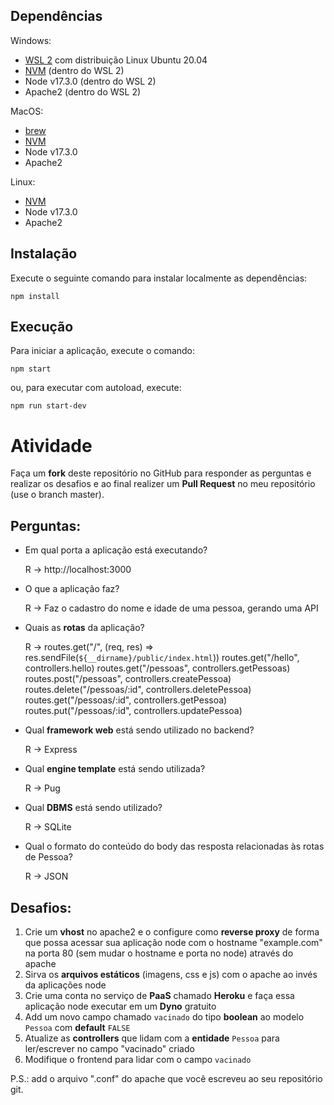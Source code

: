 ## Dependências

Windows:
- [WSL 2](https://docs.microsoft.com/pt-br/windows/wsl/install) com distribuição Linux Ubuntu 20.04
- [NVM](https://github.com/nvm-sh/nvm) (dentro do WSL 2)
- Node v17.3.0 (dentro do WSL 2)
- Apache2 (dentro do WSL 2)

MacOS:
- [brew](https://brew.sh/index_pt-br)
- [NVM](https://github.com/nvm-sh/nvm)
- Node v17.3.0
- Apache2

Linux:
- [NVM](https://github.com/nvm-sh/nvm)
- Node v17.3.0
- Apache2

## Instalação

Execute o seguinte comando para instalar localmente as dependências:

```
npm install
```
## Execução

Para iniciar a aplicação, execute o comando:
```
npm start
```

ou, para executar com autoload, execute:

```
npm run start-dev
```

# Atividade

Faça um **fork** deste repositório no GitHub para responder as perguntas e realizar os desafios e ao final realizer um **Pull Request** no meu repositório (use o branch master).

## Perguntas:

- Em qual porta a aplicação está executando?
    
    R -> http://localhost:3000

- O que a aplicação faz?
    
    R -> Faz o cadastro do nome e idade de uma pessoa, gerando uma API

- Quais as **rotas** da aplicação?
    
    R -> routes.get("/", (req, res) => res.sendFile(`${__dirname}/public/index.html`))
         routes.get("/hello", controllers.hello)
         routes.get("/pessoas", controllers.getPessoas)
         routes.post("/pessoas", controllers.createPessoa)
         routes.delete("/pessoas/:id", controllers.deletePessoa)
         routes.get("/pessoas/:id", controllers.getPessoa)
         routes.put("/pessoas/:id", controllers.updatePessoa)

- Qual **framework web** está sendo utilizado no backend?
    
    R -> Express

- Qual **engine template** está sendo utilizada?
   
    R -> Pug

- Qual **DBMS** está sendo utilizado?
    
    R -> SQLite

- Qual o formato do conteúdo do body das resposta relacionadas às rotas de Pessoa?
   
    R -> JSON

## Desafios:

1. Crie um **vhost** no apache2 e o configure como **reverse proxy** de forma que possa acessar sua aplicação node com o hostname "example.com" na porta 80 (sem mudar o hostname e porta no node) através do apache
2. Sirva os **arquivos estáticos** (imagens, css e js) com o apache ao invés da aplicações node
3. Crie uma conta no serviço de **PaaS** chamado **Heroku** e faça essa aplicação node executar em um **Dyno** gratuito
4. Add um novo campo chamado `vacinado` do tipo **boolean** ao modelo `Pessoa` com **default** `FALSE`
5. Atualize as **controllers** que lidam com a **entidade** `Pessoa` para ler/escrever no campo "vacinado" criado
6. Modifique o frontend para lidar com o campo `vacinado`

P.S.: add o arquivo ".conf" do apache que você escreveu ao seu repositório git.
